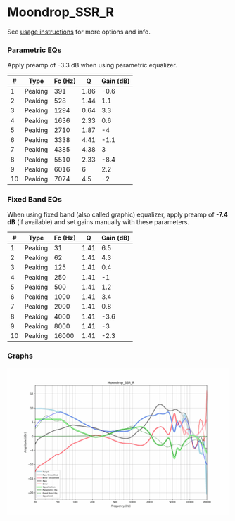 # Moondrop_SSR_R
See [usage instructions](https://github.com/jaakkopasanen/AutoEq#usage) for more options and info.

### Parametric EQs
Apply preamp of -3.3 dB when using parametric equalizer.

|   # | Type    |   Fc (Hz) |    Q |   Gain (dB) |
|-----|---------|-----------|------|-------------|
|   1 | Peaking |       391 | 1.86 |        -0.6 |
|   2 | Peaking |       528 | 1.44 |         1.1 |
|   3 | Peaking |      1294 | 0.64 |         3.3 |
|   4 | Peaking |      1636 | 2.33 |         0.6 |
|   5 | Peaking |      2710 | 1.87 |        -4   |
|   6 | Peaking |      3338 | 4.41 |        -1.1 |
|   7 | Peaking |      4385 | 4.38 |         3   |
|   8 | Peaking |      5510 | 2.33 |        -8.4 |
|   9 | Peaking |      6016 | 6    |         2.2 |
|  10 | Peaking |      7074 | 4.5  |        -2   |

### Fixed Band EQs
When using fixed band (also called graphic) equalizer, apply preamp of **-7.4 dB** (if available) and set gains manually with these parameters.

|   # | Type    |   Fc (Hz) |    Q |   Gain (dB) |
|-----|---------|-----------|------|-------------|
|   1 | Peaking |        31 | 1.41 |         6.5 |
|   2 | Peaking |        62 | 1.41 |         4.3 |
|   3 | Peaking |       125 | 1.41 |         0.4 |
|   4 | Peaking |       250 | 1.41 |        -1   |
|   5 | Peaking |       500 | 1.41 |         1.2 |
|   6 | Peaking |      1000 | 1.41 |         3.4 |
|   7 | Peaking |      2000 | 1.41 |         0.8 |
|   8 | Peaking |      4000 | 1.41 |        -3.6 |
|   9 | Peaking |      8000 | 1.41 |        -3   |
|  10 | Peaking |     16000 | 1.41 |        -2.3 |

### Graphs
![](./Moondrop_SSR_R.png)
